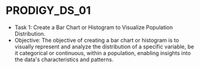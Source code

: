 # PRODIGY_DS_01
* Task 1: Create a Bar Chart or Histogram to Visualize Population Distribution.
* Objective: The objective of creating a bar chart or histogram is to visually represent and analyze the distribution of a specific variable, be it categorical or continuous, within a population, enabling insights into the data's characteristics and patterns.
